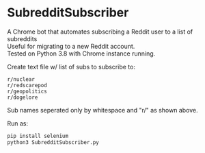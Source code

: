 # SubredditSubscriber
A Chrome bot that automates subscribing a Reddit user to a list of subreddits   
Useful for migrating to a new Reddit account.   
Tested on Python 3.8 with Chrome instance running.

Create text file w/ list of subs to subscribe to:
```
r/nuclear
r/redscarepod
r/geopolitics
r/dogelore
```
Sub names seperated only by whitespace and "r/" as shown above.

Run as:
```bash
pip install selenium
python3 SubredditSubscriber.py
```

